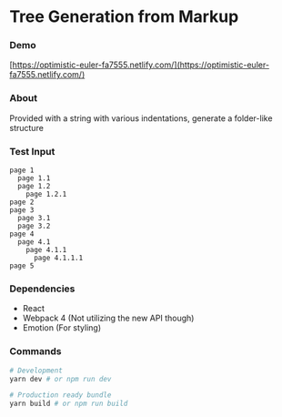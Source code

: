 # Tree Generation from Markup

### Demo

[https://optimistic-euler-fa7555.netlify.com/](https://optimistic-euler-fa7555.netlify.com/)

### About

Provided with a string with various indentations, generate a folder-like structure

### Test Input

```
page 1
  page 1.1
  page 1.2
    page 1.2.1
page 2
page 3
  page 3.1
  page 3.2
page 4
  page 4.1
    page 4.1.1
      page 4.1.1.1
page 5
```

### Dependencies

* React
* Webpack 4 (Not utilizing the new API though)
* Emotion (For styling)

### Commands

```bash
# Development
yarn dev # or npm run dev

# Production ready bundle
yarn build # or npm run build
```
